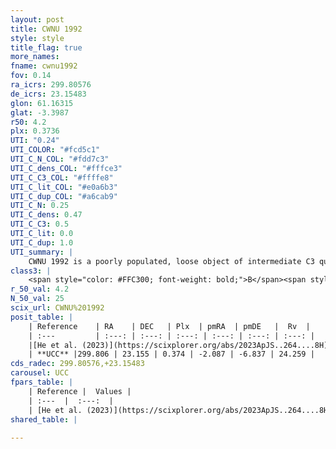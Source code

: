 ```yaml
---
layout: post
title: CWNU 1992
style: style
title_flag: true
more_names: 
fname: cwnu1992
fov: 0.14
ra_icrs: 299.80576
de_icrs: 23.15483
glon: 61.16315
glat: -3.3987
r50: 4.2
plx: 0.3736
UTI: "0.24"
UTI_COLOR: "#fcd5c1"
UTI_C_N_COL: "#fdd7c3"
UTI_C_dens_COL: "#fffce3"
UTI_C_C3_COL: "#ffffe8"
UTI_C_lit_COL: "#e0a6b3"
UTI_C_dup_COL: "#a6cab9"
UTI_C_N: 0.25
UTI_C_dens: 0.47
UTI_C_C3: 0.5
UTI_C_lit: 0.0
UTI_C_dup: 1.0
UTI_summary: |
    CWNU 1992 is a poorly populated, loose object of intermediate C3 quality. It was recently reported in the literature.
class3: |
    <span style="color: #FFC300; font-weight: bold;">B</span><span style="color: #FFC300; font-weight: bold;">B</span>
r_50_val: 4.2
N_50_val: 25
scix_url: CWNU%201992
posit_table: |
    | Reference    | RA    | DEC   | Plx  | pmRA  | pmDE   |  Rv  |
    | :---         | :---: | :---: | :---: | :---: | :---: | :---: |
    |[He et al. (2023)](https://scixplorer.org/abs/2023ApJS..264....8H) | 299.811 | 23.155 | 0.382 | -2.094 | -6.846 | -- |
    | **UCC** |299.806 | 23.155 | 0.374 | -2.087 | -6.837 | 24.259 | 
cds_radec: 299.80576,+23.15483
carousel: UCC
fpars_table: |
    | Reference |  Values |
    | :---  |  :---:  |
    | [He et al. (2023)](https://scixplorer.org/abs/2023ApJS..264....8H) | `A0=2.55, m-M=11.9, logAge=7.75` |
shared_table: |
    
---
```

